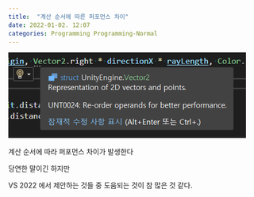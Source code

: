 ```yaml
---
title:  "계산 순서에 따른 퍼포먼스 차이"
date: 2022-01-02. 12:07
categories: Programming Programming-Normal
---
```


![참고](\assets\img\0003.png)

계산 순서에 따라 퍼포먼스 차이가 발생한다

당연한 말이긴 하지만

VS 2022 에서 제안하는 것들 중 도움되는 것이 참 많은 것 같다.